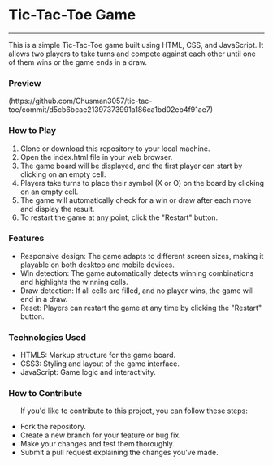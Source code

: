 <h1>Tic-Tac-Toe Game</h1>
<hr>
<p>
  This is a simple Tic-Tac-Toe game built using HTML, CSS, and JavaScript. It allows two players to take turns and compete against each other until one of them wins or the game ends in a draw.
  <h3>Preview</h3>
  (https://github.com/Chusman3057/tic-tac-toe/commit/d5cb6bcae21397373991a186ca1bd02eb4f91ae7)
</p>
<h3>How to Play</h3>
<ol>
  <li>
    Clone or download this repository to your local machine.
  </li>
  <li>
    Open the index.html file in your web browser.
  </li>
  <li>
    The game board will be displayed, and the first player can start by clicking on an empty cell.
  </li>
  <li>
    Players take turns to place their symbol (X or O) on the board by clicking on an empty cell.
  </li>
  <li>
    The game will automatically check for a win or draw after each move and display the result.
  </li>
  <li>
    To restart the game at any point, click the "Restart" button.
  </li>
</ol>

<h3>Features</h3>
<ul>
  <li>Responsive design: The game adapts to different screen sizes, making it playable on both desktop and mobile devices.</li>
  <li>Win detection: The game automatically detects winning combinations and highlights the winning cells.</li>
  <li>Draw detection: If all cells are filled, and no player wins, the game will end in a draw.</li>
  <li>Reset: Players can restart the game at any time by clicking the "Restart" button.</li>
</ul>

<h3>Technologies Used</h3>
<ul>
  <li>HTML5: Markup structure for the game board.</li>
  <li>CSS3: Styling and layout of the game interface.</li>
  <li>JavaScript: Game logic and interactivity.</li>
</ul>

<h3>How to Contribute</h3>
<ul>
  <p>If you'd like to contribute to this project, you can follow these steps:</p>
  <li>Fork the repository.</li>
    <li>Create a new branch for your feature or bug fix.</li>
    <li>Make your changes and test them thoroughly.</li>
    <li>Submit a pull request explaining the changes you've made.</li>
</ul>







